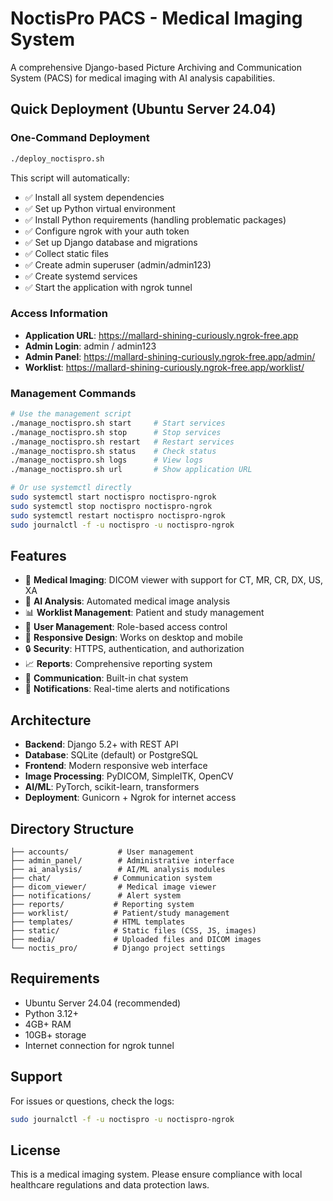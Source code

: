 # NoctisPro PACS - Medical Imaging System

A comprehensive Django-based Picture Archiving and Communication System (PACS) for medical imaging with AI analysis capabilities.

## Quick Deployment (Ubuntu Server 24.04)

### One-Command Deployment
```bash
./deploy_noctispro.sh
```

This script will automatically:
- ✅ Install all system dependencies
- ✅ Set up Python virtual environment
- ✅ Install Python requirements (handling problematic packages)
- ✅ Configure ngrok with your auth token
- ✅ Set up Django database and migrations
- ✅ Collect static files
- ✅ Create admin superuser (admin/admin123)
- ✅ Create systemd services
- ✅ Start the application with ngrok tunnel

### Access Information
- **Application URL**: https://mallard-shining-curiously.ngrok-free.app
- **Admin Login**: admin / admin123
- **Admin Panel**: https://mallard-shining-curiously.ngrok-free.app/admin/
- **Worklist**: https://mallard-shining-curiously.ngrok-free.app/worklist/

### Management Commands
```bash
# Use the management script
./manage_noctispro.sh start     # Start services
./manage_noctispro.sh stop      # Stop services
./manage_noctispro.sh restart   # Restart services
./manage_noctispro.sh status    # Check status
./manage_noctispro.sh logs      # View logs
./manage_noctispro.sh url       # Show application URL

# Or use systemctl directly
sudo systemctl start noctispro noctispro-ngrok
sudo systemctl stop noctispro noctispro-ngrok
sudo systemctl restart noctispro noctispro-ngrok
sudo journalctl -f -u noctispro -u noctispro-ngrok
```

## Features
- 🏥 **Medical Imaging**: DICOM viewer with support for CT, MR, CR, DX, US, XA
- 🤖 **AI Analysis**: Automated medical image analysis
- 📊 **Worklist Management**: Patient and study management
- 👥 **User Management**: Role-based access control
- 📱 **Responsive Design**: Works on desktop and mobile
- 🔒 **Security**: HTTPS, authentication, and authorization
- 📈 **Reports**: Comprehensive reporting system
- 💬 **Communication**: Built-in chat system
- 🔔 **Notifications**: Real-time alerts and notifications

## Architecture
- **Backend**: Django 5.2+ with REST API
- **Database**: SQLite (default) or PostgreSQL
- **Frontend**: Modern responsive web interface
- **Image Processing**: PyDICOM, SimpleITK, OpenCV
- **AI/ML**: PyTorch, scikit-learn, transformers
- **Deployment**: Gunicorn + Ngrok for internet access

## Directory Structure
```
├── accounts/           # User management
├── admin_panel/        # Administrative interface
├── ai_analysis/        # AI/ML analysis modules
├── chat/              # Communication system
├── dicom_viewer/       # Medical image viewer
├── notifications/      # Alert system
├── reports/           # Reporting system
├── worklist/          # Patient/study management
├── templates/         # HTML templates
├── static/            # Static files (CSS, JS, images)
├── media/             # Uploaded files and DICOM images
└── noctis_pro/        # Django project settings
```

## Requirements
- Ubuntu Server 24.04 (recommended)
- Python 3.12+
- 4GB+ RAM
- 10GB+ storage
- Internet connection for ngrok tunnel

## Support
For issues or questions, check the logs:
```bash
sudo journalctl -f -u noctispro -u noctispro-ngrok
```

## License
This is a medical imaging system. Please ensure compliance with local healthcare regulations and data protection laws.
